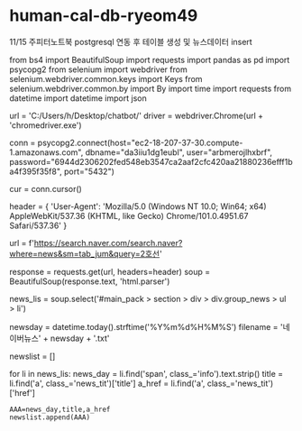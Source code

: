 # human-cal-db-ryeom49


11/15
주피터노트북 postgresql 연동 후 테이블 생성 및 뉴스데이터 insert

from bs4 import BeautifulSoup
import requests
import pandas as pd
import psycopg2
from selenium import webdriver
from selenium.webdriver.common.keys import Keys
from selenium.webdriver.common.by import By
import time
import requests
from datetime import datetime
import json

url = 'C:/Users/h/Desktop/chatbot/'
driver = webdriver.Chrome(url + 'chromedriver.exe')





conn = psycopg2.connect(host="ec2-18-207-37-30.compute-1.amazonaws.com", 
                        dbname="da3iiu1dg1eubl", 
                        user="arbmerojlhxbrf", 
                        password="6944d2306202fed548eb3547ca2aaf2cfc420aa21880236efff1ba4f395f35f8", 
                        port="5432")


cur = conn.cursor()




header = {
        'User-Agent': 'Mozilla/5.0 (Windows NT 10.0; Win64; x64) AppleWebKit/537.36 (KHTML, like Gecko) Chrome/101.0.4951.67 Safari/537.36'
}

url = f'https://search.naver.com/search.naver?where=news&sm=tab_jum&query=2호선'

response = requests.get(url, headers=header)
soup = BeautifulSoup(response.text, 'html.parser')

news_lis = soup.select('#main_pack > section > div > div.group_news > ul > li')


newsday = datetime.today().strftime('%Y%m%d%H%M%S')
filename = '네이버뉴스' + newsday + '.txt'

newslist = []
        
for li in news_lis:
    news_day = li.find('span', class_='info').text.strip()
    title = li.find('a', class_='news_tit')['title']
    a_href = li.find('a', class_='news_tit')['href']

    AAA=news_day,title,a_href
    newslist.append(AAA)

   